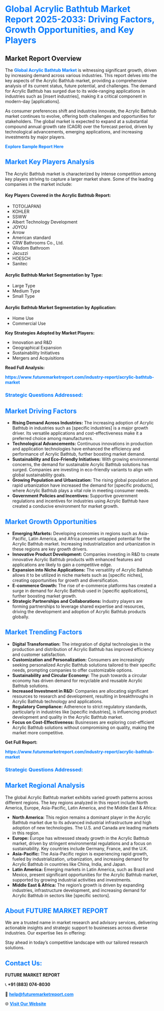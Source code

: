 <h1 style="color: #007BFF;">Global Acrylic Bathtub Market Report 2025-2033: Driving Factors, Growth Opportunities, and Key Players</h1>

<section id="overview">
<h2>Market Report Overview</h2>
<p>The <a href="https://www.futuremarketreport.com/industry-report/acrylic-bathtub-market" style="color: #007BFF; text-decoration: none;"><strong>Global Acrylic Bathtub Market</strong></a> is witnessing significant growth, driven by increasing demand across various industries. This report delves into the key aspects of the Acrylic Bathtub market, providing a comprehensive analysis of its current status, future potential, and challenges. The demand for Acrylic Bathtub has surged due to its wide-ranging applications in industries such as [insert industries], making it a critical component in modern-day [applications].</p>
<p>As consumer preferences shift and industries innovate, the Acrylic Bathtub market continues to evolve, offering both challenges and opportunities for stakeholders. The global market is expected to expand at a substantial compound annual growth rate (CAGR) over the forecast period, driven by technological advancements, emerging applications, and increasing investments by major players.</p>
</section>

<section id="overview">
<p><a href="https://www.futuremarketreport.com/request-sample/reportId=60083" style="color: #007BFF; text-decoration: none;"><strong>Explore Sample Report Here</strong></a></p>
</section>

<section id="key-players">
<h2 style="color: #007BFF;">Market Key Players Analysis</h2>
<p>The Acrylic Bathtub market is characterized by intense competition among key players striving to capture a larger market share. Some of the leading companies in the market include:</p>
<h4>Key Players Covered in the Acrylic Bathtub Report:</h4>
<ul><li>TOTO(JAPAN)</li><li>KOHLER</li><li>SSWW</li><li>Albert Technology Development</li><li>JOYOU</li><li>Arrow</li><li>American standard</li><li>CRW Bathrooms Co., Ltd.</li><li>Wisdom Bathroom</li><li>Jacuzzi</li><li>HOESCH</li><li>Sanitec</li></ul>
<h4>Acrylic Bathtub Market Segmentation by Type:</h4>
<ul><li>Large Type</li><li>Medium Type</li><li>Small Type</li></ul>

<h4>Acrylic Bathtub Market Segmentation by Application:</h4>
<ul><li>Home Use</li><li>Commercial Use</li></ul>
<p><strong>Key Strategies Adopted by Market Players:</strong></p>
<ul>
<li>Innovation and R&D</li>
<li>Geographical Expansion</li>
<li>Sustainability Initiatives</li>
<li>Mergers and Acquisitions</li>
</ul>
</section>

<section>
<p><strong>Read Full Analysis: </strong></p><a href="https://www.futuremarketreport.com/industry-report/acrylic-bathtub-market" style="color: #007BFF; text-decoration: none;"><strong>https://www.futuremarketreport.com/industry-report/acrylic-bathtub-market</strong></a>
<h3 style="color: #007BFF;">Strategic Questions Addressed:</h3>
</section>

<section id="driving-factors">
<h2 style="color: #007BFF;">Market Driving Factors</h2>
<ul>
<li><strong>Rising Demand Across Industries:</strong> The increasing adoption of Acrylic Bathtub in industries such as [specific industries] is a major growth driver. Its versatile applications and cost-effectiveness make it a preferred choice among manufacturers.</li>
<li><strong>Technological Advancements:</strong> Continuous innovations in production and application technologies have enhanced the efficiency and performance of Acrylic Bathtub, further boosting market demand.</li>
<li><strong>Sustainability and Eco-Friendly Initiatives:</strong> With growing environmental concerns, the demand for sustainable Acrylic Bathtub solutions has surged. Companies are investing in eco-friendly variants to align with global sustainability goals.</li>
<li><strong>Growing Population and Urbanization:</strong> The rising global population and rapid urbanization have increased the demand for [specific products], where Acrylic Bathtub plays a vital role in meeting consumer needs.</li>
<li><strong>Government Policies and Incentives:</strong> Supportive government regulations and incentives for industries using Acrylic Bathtub have created a conducive environment for market growth.</li>
</ul>
</section>

<section id="growth-opportunities">
<h2 style="color: #007BFF;">Market Growth Opportunities</h2>
<ul>
<li><strong>Emerging Markets:</strong> Developing economies in regions such as Asia-Pacific, Latin America, and Africa present untapped potential for the Acrylic Bathtub market. Increasing industrialization and urbanization in these regions are key growth drivers.</li>
<li><strong>Innovative Product Development:</strong> Companies investing in R&D to create innovative Acrylic Bathtub products with enhanced features and applications are likely to gain a competitive edge.</li>
<li><strong>Expansion into Niche Applications:</strong> The versatility of Acrylic Bathtub allows it to be utilized in niche markets such as [specific niches], creating opportunities for growth and diversification.</li>
<li><strong>E-commerce Growth:</strong> The rise of e-commerce platforms has created a surge in demand for Acrylic Bathtub used in [specific applications], further boosting market growth.</li>
<li><strong>Strategic Partnerships and Collaborations:</strong> Industry players are forming partnerships to leverage shared expertise and resources, driving the development and adoption of Acrylic Bathtub products globally.</li>
</ul>
</section>

<section id="trending-factors">
<h2 style="color: #007BFF;">Market Trending Factors</h2>
<ul>
<li><strong>Digital Transformation:</strong> The integration of digital technologies in the production and distribution of Acrylic Bathtub has improved efficiency and customer satisfaction.</li>
<li><strong>Customization and Personalization:</strong> Consumers are increasingly seeking personalized Acrylic Bathtub solutions tailored to their specific needs, prompting companies to offer customizable options.</li>
<li><strong>Sustainability and Circular Economy:</strong> The push towards a circular economy has driven demand for recyclable and reusable Acrylic Bathtub solutions.</li>
<li><strong>Increased Investment in R&D:</strong> Companies are allocating significant resources to research and development, resulting in breakthroughs in Acrylic Bathtub technology and applications.</li>
<li><strong>Regulatory Compliance:</strong> Adherence to strict regulatory standards, particularly in industries like [specific industries], is influencing product development and quality in the Acrylic Bathtub market.</li>
<li><strong>Focus on Cost-Effectiveness:</strong> Businesses are exploring cost-efficient Acrylic Bathtub solutions without compromising on quality, making the market more competitive.</li>
</ul>
</section>

<section>
<p><strong>Get Full Report: </strong></p><a href="https://www.futuremarketreport.com/industry-report/acrylic-bathtub-market" style="color: #007BFF; text-decoration: none;"><strong>https://www.futuremarketreport.com/industry-report/acrylic-bathtub-market</strong></a>
<h3 style="color: #007BFF;">Strategic Questions Addressed:</h3>
</section>


<section id="regional-analysis">
<h2 style="color: #007BFF;">Market Regional Analysis</h2>
<p>The global Acrylic Bathtub market exhibits varied growth patterns across different regions. The key regions analyzed in this report include North America, Europe, Asia-Pacific, Latin America, and the Middle East & Africa:</p>
<ul>
<li><strong>North America:</strong> This region remains a dominant player in the Acrylic Bathtub market due to its advanced industrial infrastructure and high adoption of new technologies. The U.S. and Canada are leading markets in this region.</li>
<li><strong>Europe:</strong> Europe has witnessed steady growth in the Acrylic Bathtub market, driven by stringent environmental regulations and a focus on sustainability. Key countries include Germany, France, and the U.K.</li>
<li><strong>Asia-Pacific:</strong> The Asia-Pacific region is experiencing rapid growth, fueled by industrialization, urbanization, and increasing demand for Acrylic Bathtub in countries like China, India, and Japan.</li>
<li><strong>Latin America:</strong> Emerging markets in Latin America, such as Brazil and Mexico, present significant opportunities for the Acrylic Bathtub market, supported by growing industrial activities and investments.</li>
<li><strong>Middle East & Africa:</strong> The region’s growth is driven by expanding industries, infrastructure development, and increasing demand for Acrylic Bathtub in sectors like [specific sectors].</li>
</ul>
</section>

<footer>
<h2 style="color: #007BFF;">About FUTURE MARKET REPORT</h2>
<p>We are a trusted name in market research and advisory services, delivering actionable insights and strategic support to businesses across diverse industries. Our expertise lies in offering:</p>

<p>Stay ahead in today’s competitive landscape with our tailored research solutions.</p>

<h2 style="color: #007BFF;">Contact Us:</h2>
<p><strong>FUTURE MARKET REPORT</strong></p>
<p>📞 <strong>+91 (883) 074-8030</strong></p>
<p>📧 <strong><a href="mailto:help@futuremarketreport.com" style="color: #007BFF;">help@futuremarketreport.com</a></strong></p>
<p>🌐 <strong><a href="https://www.futuremarketreport.com/" style="color: #007BFF;">Visit Our Website</a></strong></p>
</footer>